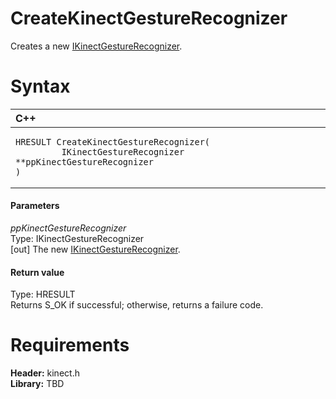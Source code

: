 CreateKinectGestureRecognizer  
=============================  

Creates a new [IKinectGestureRecognizer](../Interfaces/IKinectGestureRecognizer.md). <span id="syntaxSection"></span>

Syntax  
======  

<table>
<colgroup>
<col width="100%" />
</colgroup>
<thead>
<tr class="header">
<th align="left">C++</th>
</tr>
</thead>
<tbody>
<tr class="odd">
<td align="left"><pre><code>HRESULT CreateKinectGestureRecognizer(  
         IKinectGestureRecognizer **ppKinectGestureRecognizer  
)</code></pre></td>
</tr>
</tbody>
</table>

<span id="ID4EK"></span>
#### Parameters  

*ppKinectGestureRecognizer*    
Type: IKinectGestureRecognizer  
[out] The new [IKinectGestureRecognizer](../Interfaces/IKinectGestureRecognizer.md).  

<span id="ID4ER"></span>
#### Return value  

Type: HRESULT  
Returns S\_OK if successful; otherwise, returns a failure code.  

<span id="requirements"></span>

Requirements  
============  

**Header:** kinect.h  
**Library:** TBD  



<!--Please do not edit the data in the comment block below.-->
<!--
TOCTitle : CreateKinectGestureRecognizer
RLTitle : CreateKinectGestureRecognizer
KeywordK : CreateKinectGestureRecognizer
KeywordF : CreateKinectGestureRecognizer
KeywordF : Microsoft.Kinect.kinect.CreateKinectGestureRecognizer(IKinectGestureRecognizer@)
KeywordA : M:Microsoft.Kinect.kinect.CreateKinectGestureRecognizer(IKinectGestureRecognizer@)
AssetID : M:Microsoft.Kinect.kinect.CreateKinectGestureRecognizer(IKinectGestureRecognizer@)
Locale : en-us
CommunityContent : 1
APIType : Managed
APILocation : 
APIName : Microsoft.Kinect.kinect.CreateKinectGestureRecognizer
TargetOS : Windows
TopicType : kbSyntax
DevLang : C++
DocSet : K4Wv2
ProjType : K4Wv2Proj
Technology : Kinect for Windows
Product : Kinect for Windows SDK v2
productversion : 20
-->
